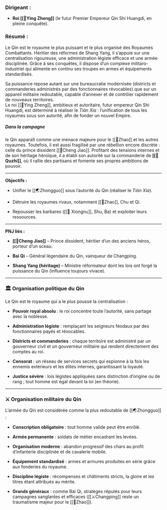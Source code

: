 ### Dirigeant :

- **Roi [[👑Ying Zheng]]** (le futur Premier Empereur Qin Shi Huangdi, en pleine conquête).

### Résumé :

Le Qin est le royaume le plus puissant et le plus organisé des Royaumes Combattants. Héritier des réformes de Shang Yang, il s’appuie sur une centralisation rigoureuse, une administration légiste efficace et une armée disciplinée. Grâce à ses conquêtes, il dispose d’un complexe militaro-industriel qui alimente en continu ses troupes en armes et équipements standardisés.

Sa puissance repose autant sur une bureaucratie modernisée (districts et commanderies administrés par des fonctionnaires révocables) que sur un appareil militaire redoutable, capable d’annexer et de contrôler rapidement de nouveaux territoires.  
Le roi [[👑Ying Zheng]], ambitieux et autoritaire, futur empereur Qin Shi Huangdi, est déterminé à réaliser le _Tiàn Xia_ : l’unification de tous les royaumes sous son autorité, afin de fonder un nouvel Empire.

##### **Dans la campagne**
le Qin apparaît comme une menace majeure pour le [[🏯Zhao]] et les autres royaumes. Toutefois, il est aussi fragilisé par une rébellion encore discrète : celle du prince dissident [[👑Cheng Jiao]]. Profitant des tensions internes et de son héritage héroïque, il a établi son autorité sur la commanderie de **[[🏰Quzhi]]**, où il rallie des partisans et fomente ses propres ambitions de pouvoir.

---
**Objectifs :**

- Unifier le [[🌏Zhongguo]] sous l’autorité du Qin (réaliser le _Tiàn Xia_).

- Détruire les royaumes rivaux, notamment [[🏯Zhao]], Chu et Qi.
   
- Repousser les barbares ([[🏯 Xiongnu]], Shu, Ba) et exploiter leurs ressources.   

---

**PNJ liés :**
   
- **[[👑Cheng Jiao]]** – Prince dissident, héritier d’un des anciens héros, porteur d’un sceau.

- **Bai Qi** – Général légendaire du Qin, vainqueur de Changping.
    
- **Shang Yang (héritage)** – Ministre réformateur dont les lois ont forgé la puissance du Qin (influence toujours vivace).

---
### 🏛️ Organisation politique du Qin

Le Qin est le royaume qui a le plus poussé la centralisation :

- **Pouvoir royal absolu** : le roi concentre toute l’autorité, sans partage avec la noblesse.

- **Administration légiste** : remplaçant les seigneurs féodaux par des fonctionnaires payés et révocables.
   
- **Districts et commanderies** : chaque territoire est administré par un gouverneur civil et un gouverneur militaire qui rendent directement des comptes au roi.

- **Censorat** : un réseau de services secrets qui espionne à la fois les ennemis extérieurs et les élites internes, garantissant la loyauté.
   
- **Justice sévère** : lois légistes appliquées sans distinction d’origine ou de rang ; tout homme est égal devant la loi (en théorie).

---
### ⚔️ Organisation militaire du Qin

L’armée du Qin est considérée comme la plus redoutable de [[🌏Zhongguo]] :

- **Conscription obligatoire** : tout homme valide peut être enrôlé.

- **Armée permanente** : soldats de métier encadrant les levées.
   
- **Organisation moderne** : abandon progressif des chars au profit d’infanterie disciplinée et de cavalerie mobile.

- **Équipement standardisé** : armes et armures produites en série grâce aux fonderies du royaume.
   
- **Discipline légiste** : récompenses et châtiments stricts, la gloire et les titres étant attribués au mérite.

- **Grands généraux** : comme Bai Qi, stratèges réputés pour leurs campagnes sanglantes et efficaces ([[⚔️Changping]] reste un traumatisme majeur pour le [[🏯Zhao]]).